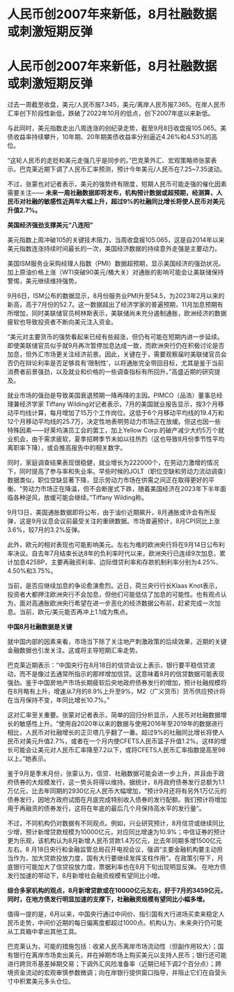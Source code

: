 # 人民币创2007年来新低，8月社融数据或刺激短期反弹

# 人民币创2007年来新低，8月社融数据或刺激短期反弹

过去一周截至收盘，美元/人民币报7.345，美元/离岸人民币报7.365。在岸人民币汇率创下阶段性新低，跌破了2022年10月的低点，创下2007年底以来新低。

与此同时，美元指数走出八周连涨的创纪录走势，截至9月8日收盘报105.065。美债收益率持续攀升，10年期、20年期美债收益率分别逼近4.26%和4.53%的高位。

“这轮人民币的走贬和美元走强几乎是同步的。”巴克莱外汇、宏观策略师张蒙表示。巴克莱近期下调了人民币汇率预测，预计今年美元/人民币在7.25~7.35波动。

不过，张蒙也对记者表示，美元的强势终有限度，短期人民币可能走强的催化因素需要关注——
**未来一周社融数据即将发布，机构预计数据或超预期，经测算，人民币对社融的敏感性近两年大幅上升，超过9%的社融同比增长将使人民币对美元升值2.7%。**

**美国经济强劲支撑美元“八连阳”**

美元指数上周冲破105的关键技术阻力，当周收盘报105.065，这是自2014年以来美元指数连涨持续时间最长的一次，美国经济数据的持续意外走强是主要动力。

美国ISM服务业采购经理人指数（PMI）数据超预期，显示美国经济的强劲状况。加上原油价格上涨（WTI突破90美元/桶大关）对通胀的影响可能会让美联储保持警惕，美元继续维持强势。

9月6日，ISM公布的数据显示，8月份服务业PMI升至54.5，为2023年2月以来的新高，高于7月份的52.7。这一数据超出了经济学家的普遍预期，11月加息预期有所增加，同时美联储官员柯林斯表示，美联储尚未充分遏制通胀，欧洲经济的数据疲软也导致投资者不断向美元注入资金。

“美元对主要货币的强势看起来已经有些超涨，但仍有可能在短期内进一步延续。即使美联储官员似乎就9月再次暂停加息达成一致，而欧洲央行仍在积极讨论是否加息，但外汇市场更关注经济前景。因此，关键在于，需要观察届时美联储官员会否仍在辩论利率是否足够具有‘限制性’，以将通胀完全带回目标，尤其是鉴于当前消费者前景强劲，以及就业和价格的一些调查指标有所回升。”高盛近期的研究提及。

就业市场的强劲是导致美国衰退预期一降再降的主因。PIMCO（品浩）董事总经理兼经济学家 Tiffany
Wilding对记者表示，7月的美国就业报告显示，按3个月移动平均线计算，每月增加了15万个工作岗位。这低于6个月移动平均线的19.4万和12个月移动平均线的25.7万，决定性地表明劳动力市场正在放缓。但这也因一些特殊因素——好莱坞演员工会的罢工，加上Yellow
Corp.的破产减少大约5万个就业机会，由于需求疲软，夏季招聘季节未如以往热烈（这也导致8月份季节性平均离职率下降），或会推高报告中的相关数字。

同时，家庭调查结果表现很稳健，就业增长为222000个，在劳动力激增的情况下，同时提高了参与率和失业率。早些时候的JOLT（职位空缺和劳动力流动调查）数据类似，职位空缺显著下降，显示劳动力市场在供需之间正在取得更好的平衡。“劳动力市场正在降温，但不会断崖式下跌，随着美国经济在2023年下半年面临各种逆风，放缓可能会继续。”Tiffany
Wilding称。

9月13日，美国通胀数据即将公布，由于油价近期飙升，8月通胀或许会有所反弹，这是9月议息会议前最受关注的重磅数据。市场普遍预计，8月CPI同比上涨3.6%，较7月的3.2%反弹。

此外，欧元的相对表现也可能影响美元。左右为难的欧洲央行将在9月14日公布利率决议。自去年7月结束长达8年的负利率时代以来，欧洲央行已连续9次加息，累计加息425BP，主要再融资利率、边际借贷利率和存款机制利率分别为4.25%、4.50%和3.75%。

当前，是否应继续加息的争论愈演愈烈。近日，荷兰央行行长Klaas
Knot表示，投资者大都押注欧洲央行不会加息，但他们可能低估了加息的可能性。也有观点认为，面对高通胀欧洲央行希望在进一步恶化的经济数据公布前，赶紧完成一次加息。当前，欧元/美元能否再冲上1.1成为焦点。

**中国8月社融数据是关键**

就中国内部的因素来看，市场当下除了关注地产刺激政策的后续效果，近期的关键金融数据也引发关注。这或将主导短期汇率走势。

巴克莱近期表示：“中国央行在8月18日的信贷会议上表示，银行要平稳信贷波动，而不是像过去通常所指示的那样增加信贷。这意味着8月的信贷数据可能表现强劲。鉴于中国房地产市场长期疲软后央地政府债券发行的增加，预计社融规模将在8月略有上升，增速从7月的8.9%上升至9%，M2（广义货币）货币供应预计将在当月保持不变，年同比增长10.7%。”

这对汇率至关重要。张蒙对记者表示，简单的回归分析显示，人民币对社融数据增长的敏感性上升。“使用自2020年以来的数据与使用2016年至2019年的数据进行相比，人民币对社融增长的正贝塔几乎翻了一番。超过9%的社融同比增长将使人民币对美元升值2.7%，或者在一个月内使CFETS人民币篮子升值1.2%。这样的增长可能会让美元对人民币汇率降至7.2以下，或将CFETS人民币汇率指数提高至98以上。”她表示。

鉴于9月是季末月份，张蒙认为，信贷、社融数据可能会进一步上升，并且由于政府债券的大规模发行，这一势头将得以维持。据统计，8月政府债券发行总额为1.1万亿元，比去年同期的2930亿元人民币大幅增加，“预计9月还将有另外1万亿元的债券发行，因地方政府试图在月底完成特别收入债券的发行配额。我们预计将增加用于再融资的债券发行，这将在年底的最后几个月保持高水平的发行量”。

不过，不同机构仍对数据有不同观点。例如，兴业研究预计，8月信贷或继续同比少增，预计新增贷款规模为10000亿元，对应同比增速为10.9%；中信证券的预计更为乐观，该机构认为8月新增人民币贷款1.4万亿元，比去年同期多增1500亿元左右。8
月18日央行和金融监管总局召开电视会议，强调“主要金融机构要主动担当作为，加大贷款投放力度，国有大行要继续发挥支柱作用”。在政策引导下，月底银行可能加大了信贷投放力度，票据利率也在8月下旬出现明显反弹。
在地方债发行加速的带动下，8月新增社会融资规模有望同比小增。

**综合多家机构的观点，8月新增贷款或在10000亿元左右，好于7月的3459亿元，同时，在地方债发行明显加速的支撑下，社融融资规模有望同比小幅多增。**

值得一提的是，6月以来，中国央行通过中间价、指引国有大行进场买卖来稳定人民币走势，中间价近期的每日偏离度都超过1000点。机构认为，未来央行仍可能从工具箱中拿出其他工具。

巴克莱认为，可能的措施包括：收紧人民币离岸市场流动性（但副作用较大）；国有银行在离岸市场卖出美元，并在掉期市场上购买美元以支持人民币；银行还可能进行跨货币基差掉期交易；下调外汇风险准备率（近期已经下调2个百分点）；跨境资金流动的宏观审慎参数微调；向在岸银行提供窗口指导，并阻止它们在自营头寸中积累美元多头仓位。

